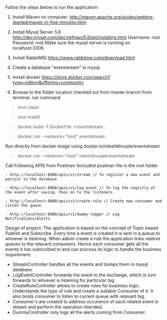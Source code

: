 Follow the steps below to run the application:

1. Install Maven on computer. 
http://maven.apache.org/guides/getting-started/maven-in-five-minutes.html

2. Install Mysql Server 5.6
http://dev.mysql.com/doc/refman/5.6/en/installing.html
Username: root
Password: root
Make sure the mysql server is running on localhost:3306.

3. Install RabbitMQ
https://www.rabbitmq.com/download.html

4. Create a database "eventstream" in mysql.

5. Install docker
https://store.docker.com/search?type=edition&offering=community

6. Browse to the folder location checked out from master branch from terminal.
run command 
>mvn clean

>mvn install

>docker build -f DockerFile -t eventstream .

>docker run --network="host" eventstream


Run directly from docker image using docker.io/nileshbhosale/eventstream

>docker run --network="host" nileshbhosale/eventstream




Call Following APIS from Postman (Included postman file in the root folder	

	- http://localhost:8080/apis/v1/stream // To register a new event and persist in the database 
	
	- http://localhost:8080/apis/v1/log-event // To log the registry of the event after saving. Pass on to the listeners
	
	- http://localhost:8080/apis/v1/create-rule // Create new consumer and listen the queue
	
	- http://localhost:8080/apis/v1/dummy-logger // Log Notifications/Alerts
	
	
Design of project:
The application is based on the concept of Topic based Publish and Subscribe. 
Every time a event is created it is sent in a queue to whoever is listening. 
When admin create a rule the application links relative queues to the relavant consumers.
Hence each consumer gets all the events it has subscribed to and can process its logic to handle the business requirement.

- StreamController handles all the events and dumps them in mysql database.
- LogEventController forwards the event to the exchange, which in turn forwards to whoever is listening for particular tag.
- CreateRuleController allows to create rules for business logic. Understands the type of rule and create a suitable Consumer of it. It also binds consumer to listen to current queue with relavant tag.
- Consumer's are created to address occurence of each related event in stream and perform the operation intended.
- DummyController only logs all the alerts coming from Consumer.


	
